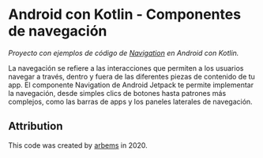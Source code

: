 # Android con Kotlin - Componentes de navegación

*Proyecto con ejemplos de código de [Navigation](https://developer.android.com/guide/navigation) en Android con Kotlin.*

La navegación se refiere a las interacciones que permiten a los usuarios navegar a través, dentro y fuera de las diferentes piezas de contenido de tu app. El componente Navigation de Android Jetpack te permite implementar la navegación, desde simples clics de botones hasta patrones más complejos, como las barras de apps y los paneles laterales de navegación.

#### []()

#### []()

#### []()

#### []()

#### []()

#### []()

#### []()

#### []()

#### []()

#### []()

#### []()

## Attribution

This code was created by [arbems](https://github.com/arbems) in 2020.